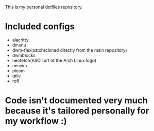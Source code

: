This is my personal dotfiles repository.

# Included configs
- alacritty
- dmenu
- dwm-flexipatch(cloned directly from the main repository)
- dwmblocks
- neofetch(ASCII art of the Arch Linux logo)
- neovim
- picom
- qtile
- rofi

# Code isn't documented very much because it's tailored personally for my workflow :)
